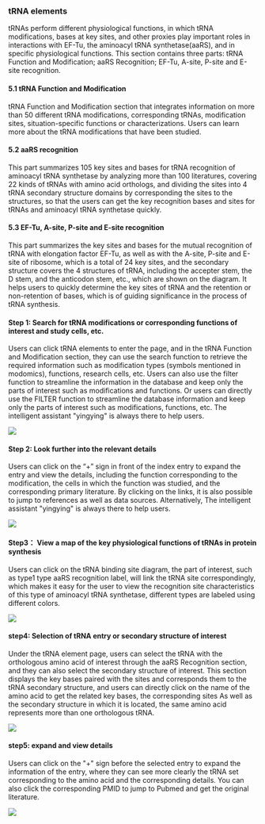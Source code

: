 ### tRNA elements

tRNAs perform different physiological functions, in which tRNA modifications, bases at key sites, and other proxies play important roles in interactions with EF\-Tu, the aminoacyl tRNA synthetase\(aaRS\), and in specific physiological functions\. This section contains three parts: tRNA Function and Modification; aaRS Recognition; EF\-Tu, A\-site, P\-site and E\-site recognition\.

#### 5.1 tRNA Function and Modification

tRNA Function and Modification section that integrates information on more than 50 different tRNA modifications, corresponding tRNAs, modification sites, situation\-specific functions or characterizations\. Users can learn more about the tRNA modifications that have been studied\.

#### 5.2 aaRS recognition

This part summarizes 105 key sites and bases for tRNA recognition of aminoacyl tRNA synthetase by analyzing more than 100 literatures, covering 22 kinds of tRNAs with amino acid orthologs, and dividing the sites into 4 tRNA secondary structure domains by corresponding the sites to the structures, so that the users can get the key recognition bases and sites for tRNAs and aminoacyl tRNA synthetase quickly\.

#### 5.3  EF-Tu, A-site, P-site and E-site recognition

This part summarizes the key sites and bases for the mutual recognition of tRNA with elongation factor EF\-Tu, as well as with the A\-site, P\-site and E\-site of ribosome, which is a total of 24 key sites, and the secondary structure covers the 4 structures of tRNA, including the accepter stem, the D stem, and the anticodon stem, etc\., which are shown on the diagram\. It helps users to quickly determine the key sites of tRNA and the retention or non\-retention of bases, which is of guiding significance in the process of tRNA synthesis\. 

#### Step 1: Search for tRNA modifications or corresponding functions of interest and study cells, etc.

Users can click tRNA elements to enter the page, and in the tRNA Function and Modification section, they can use the search function to retrieve the required information such as modification types \(symbols mentioned in modomics\), functions, research cells, etc\. Users can also use the filter function to streamline the information in the database and keep only the parts of interest such as modifications and functions\. Or users can directly use the FILTER function to streamline the database information and keep only the parts of interest such as modifications, functions, etc\. The intelligent assistant "yingying" is always there to help users\.

![](https://trna.lumoxuan.cn/docs/modeification%20with%20function/Step%201-%20Search%20for%20tRNA%20modifications%20or%20corresponding%20functions%20of%20interest%20and%20study%20cells,%20etc.png)

#### Step 2: Look further into the relevant details

Users can click on the “\+” sign in front of the index entry to expand the entry and view the details, including the function corresponding to the modification, the cells in which the function was studied, and the corresponding primary literature\. By clicking on the links, it is also possible to jump to references as well as data sources\. Alternatively, The intelligent assistant "yingying" is always there to help users\.

![](https://trna.lumoxuan.cn/docs/modeification%20with%20function/Step%202-%20Look%20further%20into%20the%20relevant%20detail.png)

#### Step3： View a map of the key physiological functions of tRNAs in protein synthesis

Users can click on the tRNA binding site diagram, the part of interest, such as type1 type aaRS recognition label, will link the tRNA site correspondingly, which makes it easy for the user to view the recognition site characteristics of this type of aminoacyl tRNA synthetase, different types are labeled using different colors\.

![](https://trna.lumoxuan.cn/docs/modeification%20with%20function/Step3：%20View%20a%20map%20of%20the%20key%20physiological%20functions%20of%20tRNAs%20in%20protein%20synthesis.png)

#### step4: Selection of tRNA entry or secondary structure of interest

Under the tRNA element page, users can select the tRNA with the orthologous amino acid of interest through the aaRS Recognition section, and they can also select the secondary structure of interest\. This section displays the key bases paired with the sites and corresponds them to the tRNA secondary structure, and users can directly click on the name of the amino acid to get the related key bases, the corresponding sites As well as the secondary structure in which it is located, the same amino acid represents more than one orthologous tRNA\.

![](https://trna.lumoxuan.cn/docs/modeification%20with%20function/step4-%20Selection%20of%20tRNA%20entry%20or%20secondary%20structure%20of%20interest.png)

#### step5: expand and view details

Users can click on the "\+" sign before the selected entry to expand the information of the entry, where they can see more clearly the tRNA set corresponding to the amino acid and the corresponding details\. You can also click the corresponding PMID to jump to Pubmed and get the original literature\.

![](https://trna.lumoxuan.cn/docs/modeification%20with%20function/step5-%20expand%20and%20view%20details.png)